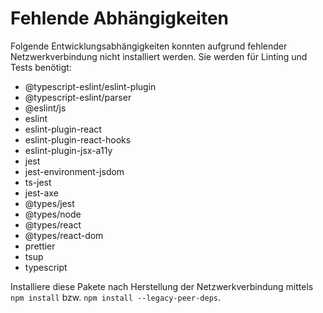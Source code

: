 # Fehlende Abhängigkeiten

Folgende Entwicklungsabhängigkeiten konnten aufgrund fehlender Netzwerkverbindung nicht installiert werden. Sie werden für Linting und Tests benötigt:

- @typescript-eslint/eslint-plugin
- @typescript-eslint/parser
- @eslint/js
- eslint
- eslint-plugin-react
- eslint-plugin-react-hooks
- eslint-plugin-jsx-a11y
- jest
- jest-environment-jsdom
- ts-jest
- jest-axe
- @types/jest
- @types/node
- @types/react
- @types/react-dom
- prettier
- tsup
- typescript

Installiere diese Pakete nach Herstellung der Netzwerkverbindung mittels `npm install` bzw. `npm install --legacy-peer-deps`.
